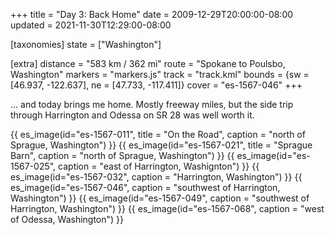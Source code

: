 +++
title = "Day 3: Back Home"
date = 2009-12-29T20:00:00-08:00
updated = 2021-11-30T12:29:00-08:00

[taxonomies]
state = ["Washington"]

[extra]
distance = "583 km / 362 mi"
route = "Spokane to Poulsbo, Washington"
markers = "markers.js"
track = "track.kml"
bounds = {sw = [46.937, -122.637], ne = [47.733, -117.411]}
cover = "es-1567-046"
+++

... and today brings me home. Mostly freeway miles, but the side trip through Harrington and Odessa on SR 28 was well worth it.

<!-- more -->

{{ es_image(id="es-1567-011", title = "On the Road", caption = "north of Sprague, Washington") }}
{{ es_image(id="es-1567-021", title = "Sprague Barn", caption = "north of Sprague, Washington") }}
{{ es_image(id="es-1567-025", caption = "east of Harrington, Washignton") }}
{{ es_image(id="es-1567-032", caption = "Harrington, Washington") }}
{{ es_image(id="es-1567-046", caption = "southwest of Harrington, Washington") }}
{{ es_image(id="es-1567-049", caption = "southwest of Harrington, Washington") }}
{{ es_image(id="es-1567-068", caption = "west of Odessa, Washington") }}
